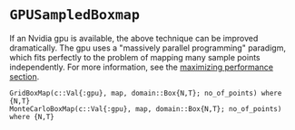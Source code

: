 # `GPUSampledBoxmap`

If an Nvidia gpu is available, the above technique can be improved dramatically. The gpu uses a "massively parallel programming" paradigm, which fits perfectly to the problem of mapping many sample points independently. For more information, see the [maximizing performance section](https://gaioguys.github.io/GAIO.jl/cuda/).

```@docs
GridBoxMap(c::Val{:gpu}, map, domain::Box{N,T}; no_of_points) where {N,T}
MonteCarloBoxMap(c::Val{:gpu}, map, domain::Box{N,T}; no_of_points) where {N,T}
```
